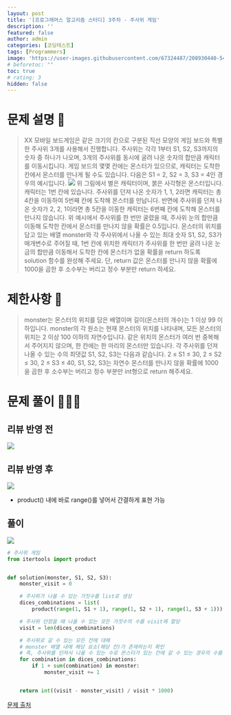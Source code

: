 ```yaml
---
layout: post
title: '[프로그래머스 알고리즘 스터디] 3주차 - 주사위 게임'
description: ''
featured: false
author: admin
categories: [코딩테스트]
tags: [Programmers]
image: 'https://user-images.githubusercontent.com/67324487/208930440-544b0a49-f789-40f1-83e3-734f461aa9ff.png'
# beforetoc: ""
toc: true
# rating: 3
hidden: false
---
```


# 문제 설명 📑

> XX 모바일 보드게임은 같은 크기의 칸으로 구분된 직선 모양의 게임 보드와 특별한 주사위 3개를 사용해서 진행합니다. 주사위는 각각 1부터 S1, S2, S3까지의 숫자 중 하나가 나오며, 3개의 주사위를 동시에 굴려 나온 숫자의 합만큼 캐릭터를 이동시킵니다. 게임 보드의 몇몇 칸에는 몬스터가 있으므로, 캐릭터는 도착한 칸에서 몬스터를 만나게 될 수도 있습니다.
> 다음은 S1 = 2, S2 = 3, S3 = 4인 경우의 예시입니다.
> ![](https://velog.velcdn.com/images/carmine/post/dda0e179-7946-4a26-a8eb-6e091d056dc7/image.png)
> 위 그림에서 별은 캐릭터이며, 붉은 사각형은 몬스터입니다. 캐릭터는 1번 칸에 있습니다. 주사위를 던져 나온 숫자가 1, 1, 2라면 캐릭터는 총 4칸을 이동하여 5번째 칸에 도착해 몬스터를 만납니다. 반면에 주사위를 던져 나온 숫자가 2, 2, 1이라면 총 5칸을 이동한 캐릭터는 6번째 칸에 도착해 몬스터를 만나지 않습니다. 위 예시에서 주사위를 한 번만 굴렸을 때, 주사위 눈의 합만큼 이동해 도착한 칸에서 몬스터를 만나지 않을 확률은 0.5입니다.
> 몬스터의 위치를 담고 있는 배열 monster와 각 주사위에서 나올 수 있는 최대 숫자 S1, S2, S3가 매개변수로 주어질 때, 1번 칸에 위치한 캐릭터가 주사위를 한 번만 굴려 나온 눈금의 합만큼 이동해서 도착한 칸에 몬스터가 없을 확률을 return 하도록 solution 함수를 완성해 주세요. 단, return 값은 몬스터를 만나지 않을 확률에 1000을 곱한 후 소수부는 버리고 정수 부분만 return 하세요.

# 제한사항 🚫

> monster는 몬스터의 위치를 담은 배열이며 길이(몬스터의 개수)는 1 이상 99 이하입니다.
> monster의 각 원소는 현재 몬스터의 위치를 나타내며, 모든 몬스터의 위치는 2 이상 100 이하의 자연수입니다.
> 같은 위치의 몬스터가 여러 번 중복해서 주어지지 않으며, 한 칸에는 한 마리의 몬스터만 있습니다.
> 각 주사위를 던져 나올 수 있는 수의 최댓값 S1, S2, S3는 다음과 같습니다.
> 2 ≤ S1 ≤ 30, 2 ≤ S2 ≤ 30, 2 ≤ S3 ≤ 40, S1, S2, S3는 자연수
> 몬스터를 만나지 않을 확률에 1000을 곱한 후 소수부는 버리고 정수 부분만 int형으로 return 해주세요.

# 문제 풀이 👩🏻‍💻

## 리뷰 반영 전

![](https://velog.velcdn.com/images/carmine/post/ac48f9e8-6287-42e8-88a7-e05d1f7159c0/image.png)

## 리뷰 반영 후

![](https://velog.velcdn.com/images/carmine/post/5623f72e-7dc7-4119-9639-f7ce2f4996df/image.png)

- product() 내에 바로 range()를 넣어서 간결하게 표현 가능

## 풀이

![](https://velog.velcdn.com/images/carmine/post/625d916c-8c4b-4fb6-aecf-bf004399166f/image.png)

```python
# 주사위 게임
from itertools import product


def solution(monster, S1, S2, S3):
    monster_visit = 0

    # 주사위가 나올 수 있는 가짓수를 list로 생성
    dices_combinations = list(
        product(range(1, S1 + 1), range(1, S2 + 1), range(1, S3 + 1)))

    # 주사위 던졌을 때 나올 수 있는 모든 가짓수의 수를 visit에 할당
    visit = len(dices_combinations)

    # 주사위로 갈 수 있는 모든 칸에 대해
    # monster 배열 내에 해당 요소(해당 칸)가 존재하는지 확인
    # 즉, 주사위를 던져서 나올 수 있는 수로 몬스터가 있는 칸에 갈 수 있는 경우의 수를 측정
    for combination in dices_combinations:
        if 1 + sum(combination) in monster:
            monster_visit += 1


    return int((visit - monster_visit) / visit * 1000)
```

[문제 출처](https://programmers.co.kr/learn/challenges)
